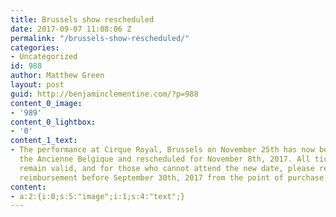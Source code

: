```yaml
---
title: Brussels show rescheduled
date: 2017-09-07 11:08:06 Z
permalink: "/brussels-show-rescheduled/"
categories:
- Uncategorized
id: 988
author: Matthew Green
layout: post
guid: http://benjaminclementine.com/?p=988
content_0_image:
- '989'
content_0_lightbox:
- '0'
content_1_text:
- The performance at Cirque Royal, Brussels on November 25th has now been moved to
  the Ancienne Belgique and rescheduled for November 8th, 2017. All tickets purchased
  remain valid, and for those who cannot attend the new date, please request your
  reimbursement before September 30th, 2017 from the point of purchase.
content:
- a:2:{i:0;s:5:"image";i:1;s:4:"text";}
---
```


